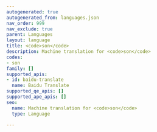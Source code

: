 ```yaml
---
autogenerated: true
autogenerated_from: languages.json
nav_order: 999
nav_exclude: true
parent: Languages
layout: language
title: <code>son</code>
description: Machine translation for <code>son</code>
codes:
- son
family: []
supported_apis:
- id: baidu-translate
  name: Baidu Translate
supported_qe_apis: []
supported_ape_apis: []
seo:
  name: Machine translation for <code>son</code>
  type: Language

---
```


